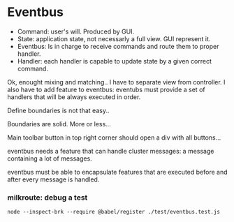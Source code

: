# Eventbus
- Command: user's will. Produced by GUI.
- State: application state, not necessarly a full view. GUI represent it.
- Eventbus: Is in charge to receive commands and route them to proper handler.
- Handler: each handler is capable to update state by a given correct command.

Ok, enought mixing and matching.. I have to separate view from controller. I also have to add feature to eventbus: eventubs must provide a set of handlers that will be always executed in order.

Define boundaries is not that easy..

Boundaries are solid. More or less...

Main toolbar button in top right corner should open a div with all buttons...

eventbus needs a feature that can handle cluster messages: a message containing a lot of messages.

eventbus must be able to encapsulate features that are executed before and after every message is handled.


### milkroute: debug a test
`node --inspect-brk --require @babel/register ./test/eventbus.test.js`
